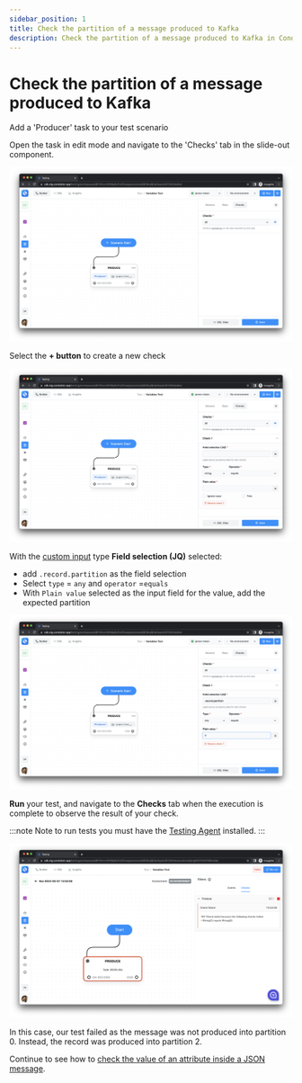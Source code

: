 ```yaml
---
sidebar_position: 1
title: Check the partition of a message produced to Kafka
description: Check the partition of a message produced to Kafka in Conduktor Testing.
---
```


# Check the partition of a message produced to Kafka

Add a 'Producer' task to your test scenario

Open the task in edit mode and navigate to the 'Checks' tab in the slide-out component.

![](<../../../../assets/image (5) (1).png>)

Select the **+ button** to create a new check

![](<../../../../assets/image (49).png>)

With the [custom input](../../../custom-inputs) type **Field selection (JQ)** selected:

- add `.record.partition` as the field selection
- Select `type` = `any` and `operator` =`equals`
- With `Plain value` selected as the input field for the value, add the expected partition

![](<../../../../assets/image (135).png>)

**Run** your test, and navigate to the **Checks** tab when the execution is complete to observe the result of your check.

:::note
Note to run tests you must have the [Testing Agent](../../../../getting-started/install-the-testing-agent) installed.
:::

![](<../../../../assets/image (111).png>)

In this case, our test failed as the message was not produced into partition 0. Instead, the record was produced into partition 2.

Continue to see how to [check the value of an attribute inside a JSON message](check-the-value-inside-a-json-message-consumed-from-kafka).
